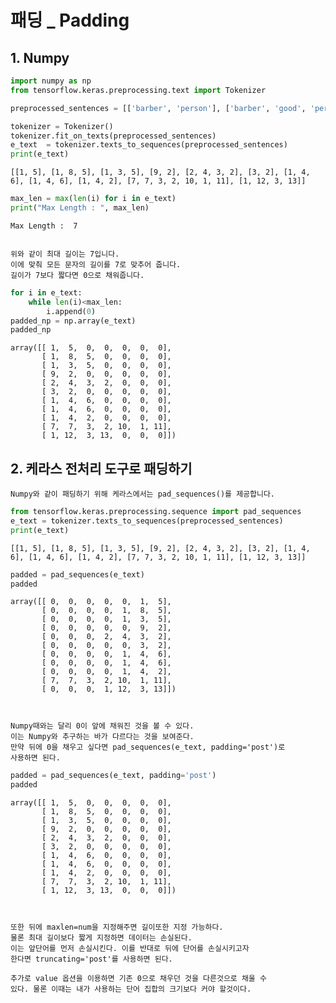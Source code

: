 # 패딩 _ Padding

## 1. Numpy


```python
import numpy as np
from tensorflow.keras.preprocessing.text import Tokenizer

preprocessed_sentences = [['barber', 'person'], ['barber', 'good', 'person'], ['barber', 'huge', 'person'], ['knew', 'secret'], ['secret', 'kept', 'huge', 'secret'], ['huge', 'secret'], ['barber', 'kept', 'word'], ['barber', 'kept', 'word'], ['barber', 'kept', 'secret'], ['keeping', 'keeping', 'huge', 'secret', 'driving', 'barber', 'crazy'], ['barber', 'went', 'huge', 'mountain']]

tokenizer = Tokenizer()
tokenizer.fit_on_texts(preprocessed_sentences)
e_text  = tokenizer.texts_to_sequences(preprocessed_sentences)
print(e_text)
```

    [[1, 5], [1, 8, 5], [1, 3, 5], [9, 2], [2, 4, 3, 2], [3, 2], [1, 4, 6], [1, 4, 6], [1, 4, 2], [7, 7, 3, 2, 10, 1, 11], [1, 12, 3, 13]]
    


```python
max_len = max(len(i) for i in e_text)
print("Max Length : ", max_len)
```

    Max Length :  7
    

    위와 같이 최대 길이는 7입니다.
    이에 맞춰 모든 문자의 길이를 7로 맞추어 줍니다.
    길이가 7보다 짧다면 0으로 채워줍니다.


```python
for i in e_text:
    while len(i)<max_len:
        i.append(0)
padded_np = np.array(e_text)
padded_np
```




    array([[ 1,  5,  0,  0,  0,  0,  0],
           [ 1,  8,  5,  0,  0,  0,  0],
           [ 1,  3,  5,  0,  0,  0,  0],
           [ 9,  2,  0,  0,  0,  0,  0],
           [ 2,  4,  3,  2,  0,  0,  0],
           [ 3,  2,  0,  0,  0,  0,  0],
           [ 1,  4,  6,  0,  0,  0,  0],
           [ 1,  4,  6,  0,  0,  0,  0],
           [ 1,  4,  2,  0,  0,  0,  0],
           [ 7,  7,  3,  2, 10,  1, 11],
           [ 1, 12,  3, 13,  0,  0,  0]])



## 2. 케라스 전처리 도구로 패딩하기

    Numpy와 같이 패딩하기 위해 케라스에서는 pad_sequences()를 제공합니다.


```python
from tensorflow.keras.preprocessing.sequence import pad_sequences
e_text = tokenizer.texts_to_sequences(preprocessed_sentences)
print(e_text)
```

    [[1, 5], [1, 8, 5], [1, 3, 5], [9, 2], [2, 4, 3, 2], [3, 2], [1, 4, 6], [1, 4, 6], [1, 4, 2], [7, 7, 3, 2, 10, 1, 11], [1, 12, 3, 13]]
    


```python
padded = pad_sequences(e_text)
padded
```




    array([[ 0,  0,  0,  0,  0,  1,  5],
           [ 0,  0,  0,  0,  1,  8,  5],
           [ 0,  0,  0,  0,  1,  3,  5],
           [ 0,  0,  0,  0,  0,  9,  2],
           [ 0,  0,  0,  2,  4,  3,  2],
           [ 0,  0,  0,  0,  0,  3,  2],
           [ 0,  0,  0,  0,  1,  4,  6],
           [ 0,  0,  0,  0,  1,  4,  6],
           [ 0,  0,  0,  0,  1,  4,  2],
           [ 7,  7,  3,  2, 10,  1, 11],
           [ 0,  0,  0,  1, 12,  3, 13]])



    Numpy때와는 달리 0이 앞에 채워진 것을 볼 수 있다.
    이는 Numpy와 추구하는 바가 다르다는 것을 보여준다.
    만약 뒤에 0을 채우고 싶다면 pad_sequences(e_text, padding='post')로
    사용하면 된다.


```python
padded = pad_sequences(e_text, padding='post')
padded
```




    array([[ 1,  5,  0,  0,  0,  0,  0],
           [ 1,  8,  5,  0,  0,  0,  0],
           [ 1,  3,  5,  0,  0,  0,  0],
           [ 9,  2,  0,  0,  0,  0,  0],
           [ 2,  4,  3,  2,  0,  0,  0],
           [ 3,  2,  0,  0,  0,  0,  0],
           [ 1,  4,  6,  0,  0,  0,  0],
           [ 1,  4,  6,  0,  0,  0,  0],
           [ 1,  4,  2,  0,  0,  0,  0],
           [ 7,  7,  3,  2, 10,  1, 11],
           [ 1, 12,  3, 13,  0,  0,  0]])



    또한 뒤에 maxlen=num을 지정해주면 길이또한 지정 가능하다.
    물론 최대 길이보다 짧게 지정하면 데이터는 손실된다.
    이는 앞단어를 먼저 손실시킨다. 이를 반대로 뒤에 단어를 손실시키고자 
    한다면 truncating='post'를 사용하면 된다.
    
    추가로 value 옵션을 이용하면 기존 0으로 채우던 것을 다른것으로 채울 수
    있다. 물론 이때는 내가 사용하는 단어 집합의 크기보다 커야 할것이다.
